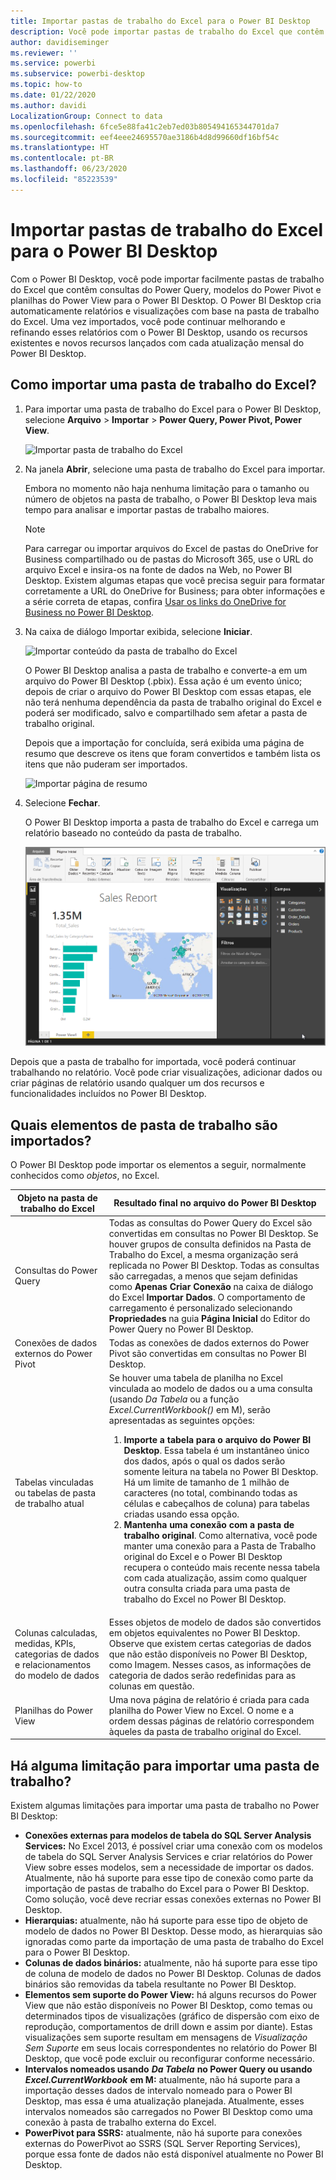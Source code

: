 ```yaml
---
title: Importar pastas de trabalho do Excel para o Power BI Desktop
description: Você pode importar pastas de trabalho do Excel que contêm consultas do Power Query, modelos do Power Pivot e planilhas do Power View para o Power BI Desktop.
author: davidiseminger
ms.reviewer: ''
ms.service: powerbi
ms.subservice: powerbi-desktop
ms.topic: how-to
ms.date: 01/22/2020
ms.author: davidi
LocalizationGroup: Connect to data
ms.openlocfilehash: 6fce5e88fa41c2eb7ed03b805494165344701da7
ms.sourcegitcommit: eef4eee24695570ae3186b4d8d99660df16bf54c
ms.translationtype: HT
ms.contentlocale: pt-BR
ms.lasthandoff: 06/23/2020
ms.locfileid: "85223539"
---
```

# <a name="import-excel-workbooks-into-power-bi-desktop"></a>Importar pastas de trabalho do Excel para o Power BI Desktop
Com o Power BI Desktop, você pode importar facilmente pastas de trabalho do Excel que contêm consultas do Power Query, modelos do Power Pivot e planilhas do Power View para o Power BI Desktop. O Power BI Desktop cria automaticamente relatórios e visualizações com base na pasta de trabalho do Excel. Uma vez importados, você pode continuar melhorando e refinando esses relatórios com o Power BI Desktop, usando os recursos existentes e novos recursos lançados com cada atualização mensal do Power BI Desktop.

## <a name="how-do-i-import-an-excel-workbook"></a>Como importar uma pasta de trabalho do Excel?
1. Para importar uma pasta de trabalho do Excel para o Power BI Desktop, selecione **Arquivo** > **Importar** > **Power Query, Power Pivot, Power View**.

   ![Importar pasta de trabalho do Excel](media/desktop-import-excel-workbooks/importexceltopbi_1.png)


2. Na janela **Abrir**, selecione uma pasta de trabalho do Excel para importar. 

   Embora no momento não haja nenhuma limitação para o tamanho ou número de objetos na pasta de trabalho, o Power BI Desktop leva mais tempo para analisar e importar pastas de trabalho maiores.

   > [!NOTE]
   > Para carregar ou importar arquivos do Excel de pastas do OneDrive for Business compartilhado ou de pastas do Microsoft 365, use o URL do arquivo Excel e insira-os na fonte de dados na Web, no Power BI Desktop. Existem algumas etapas que você precisa seguir para formatar corretamente a URL do OneDrive for Business; para obter informações e a série correta de etapas, confira [Usar os links do OneDrive for Business no Power BI Desktop](desktop-use-onedrive-business-links.md).
   > 
   > 

3. Na caixa de diálogo Importar exibida, selecione **Iniciar**.

   ![Importar conteúdo da pasta de trabalho do Excel](media/desktop-import-excel-workbooks/import-excel-power-bi-5.png)


   O Power BI Desktop analisa a pasta de trabalho e converte-a em um arquivo do Power BI Desktop (.pbix). Essa ação é um evento único; depois de criar o arquivo do Power BI Desktop com essas etapas, ele não terá nenhuma dependência da pasta de trabalho original do Excel e poderá ser modificado, salvo e compartilhado sem afetar a pasta de trabalho original.

   Depois que a importação for concluída, será exibida uma página de resumo que descreve os itens que foram convertidos e também lista os itens que não puderam ser importados.

   ![Importar página de resumo](media/desktop-import-excel-workbooks/importexceltopbi_3.png)

4. Selecione **Fechar**. 

   O Power BI Desktop importa a pasta de trabalho do Excel e carrega um relatório baseado no conteúdo da pasta de trabalho.

   ![Relatório de importação carregado](media/desktop-import-excel-workbooks/importexceltopbi_4.png)

Depois que a pasta de trabalho for importada, você poderá continuar trabalhando no relatório. Você pode criar visualizações, adicionar dados ou criar páginas de relatório usando qualquer um dos recursos e funcionalidades incluídos no Power BI Desktop.

## <a name="which-workbook-elements-are-imported"></a>Quais elementos de pasta de trabalho são importados?
O Power BI Desktop pode importar os elementos a seguir, normalmente conhecidos como *objetos*, no Excel.

| Objeto na pasta de trabalho do Excel | Resultado final no arquivo do Power BI Desktop |
| --- | --- |
| Consultas do Power Query |Todas as consultas do Power Query do Excel são convertidas em consultas no Power BI Desktop. Se houver grupos de consulta definidos na Pasta de Trabalho do Excel, a mesma organização será replicada no Power BI Desktop. Todas as consultas são carregadas, a menos que sejam definidas como **Apenas Criar Conexão** na caixa de diálogo do Excel **Importar Dados**. O comportamento de carregamento é personalizado selecionando **Propriedades** na guia **Página Inicial** do Editor do Power Query no Power BI Desktop. |
| Conexões de dados externos do Power Pivot |Todas as conexões de dados externos do Power Pivot são convertidas em consultas no Power BI Desktop. |
| Tabelas vinculadas ou tabelas de pasta de trabalho atual |Se houver uma tabela de planilha no Excel vinculada ao modelo de dados ou a uma consulta (usando *Da Tabela* ou a função *Excel.CurrentWorkbook()* em M), serão apresentadas as seguintes opções: <ol><li><b>Importe a tabela para o arquivo do Power BI Desktop</b>. Essa tabela é um instantâneo único dos dados, após o qual os dados serão somente leitura na tabela no Power BI Desktop. Há um limite de tamanho de 1 milhão de caracteres (no total, combinando todas as células e cabeçalhos de coluna) para tabelas criadas usando essa opção.</li><li><b>Mantenha uma conexão com a pasta de trabalho original</b>. Como alternativa, você pode manter uma conexão para a Pasta de Trabalho original do Excel e o Power BI Desktop recupera o conteúdo mais recente nessa tabela com cada atualização, assim como qualquer outra consulta criada para uma pasta de trabalho do Excel no Power BI Desktop.</li></ul> |
| Colunas calculadas, medidas, KPIs, categorias de dados e relacionamentos do modelo de dados |Esses objetos de modelo de dados são convertidos em objetos equivalentes no Power BI Desktop. Observe que existem certas categorias de dados que não estão disponíveis no Power BI Desktop, como Imagem. Nesses casos, as informações de categoria de dados serão redefinidas para as colunas em questão. |
| Planilhas do Power View |Uma nova página de relatório é criada para cada planilha do Power View no Excel. O nome e a ordem dessas páginas de relatório correspondem àqueles da pasta de trabalho original do Excel. |

## <a name="are-there-any-limitations-to-importing-a-workbook"></a>Há alguma limitação para importar uma pasta de trabalho?
Existem algumas limitações para importar uma pasta de trabalho no Power BI Desktop:

* **Conexões externas para modelos de tabela do SQL Server Analysis Services:** No Excel 2013, é possível criar uma conexão com os modelos de tabela do SQL Server Analysis Services e criar relatórios do Power View sobre esses modelos, sem a necessidade de importar os dados. Atualmente, não há suporte para esse tipo de conexão como parte da importação de pastas de trabalho do Excel para o Power BI Desktop. Como solução, você deve recriar essas conexões externas no Power BI Desktop.
* **Hierarquias:** atualmente, não há suporte para esse tipo de objeto de modelo de dados no Power BI Desktop. Desse modo, as hierarquias são ignoradas como parte da importação de uma pasta de trabalho do Excel para o Power BI Desktop.
* **Colunas de dados binários:** atualmente, não há suporte para esse tipo de coluna de modelo de dados no Power BI Desktop. Colunas de dados binários são removidas da tabela resultante no Power BI Desktop.
* **Elementos sem suporte do Power View:** há alguns recursos do Power View que não estão disponíveis no Power BI Desktop, como temas ou determinados tipos de visualizações (gráfico de dispersão com eixo de reprodução, comportamentos de drill down e assim por diante). Estas visualizações sem suporte resultam em mensagens de *Visualização Sem Suporte* em seus locais correspondentes no relatório do Power BI Desktop, que você pode excluir ou reconfigurar conforme necessário.
* **Intervalos nomeados usando** ***Da Tabela*** **no Power Query ou usando** ***Excel.CurrentWorkbook*** **em M:** atualmente, não há suporte para a importação desses dados de intervalo nomeado para o Power BI Desktop, mas essa é uma atualização planejada. Atualmente, esses intervalos nomeados são carregados no Power BI Desktop como uma conexão à pasta de trabalho externa do Excel.
* **PowerPivot para SSRS:** atualmente, não há suporte para conexões externas do PowerPivot ao SSRS (SQL Server Reporting Services), porque essa fonte de dados não está disponível atualmente no Power BI Desktop.

